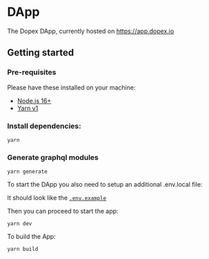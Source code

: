 # DApp

The Dopex DApp, currently hosted on https://app.dopex.io

## Getting started

### Pre-requisites

Please have these installed on your machine:

- [Node.js 16+](https://nodejs.org/)
- [Yarn v1](https://classic.yarnpkg.com/lang/)

### Install dependencies:

```
yarn
```

### Generate graphql modules

```
yarn generate
```

To start the DApp you also need to setup an additional .env.local file:

It should look like the [`.env.example`](/.env.example)

Then you can proceed to start the app:

```
yarn dev
```

To build the App:

```
yarn build
```
